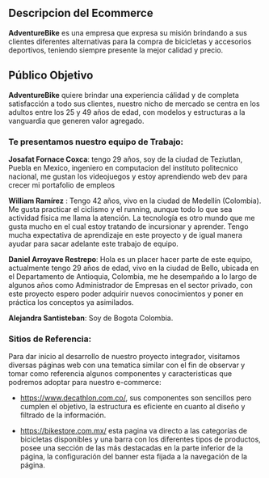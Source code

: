 ## Descripcion del Ecommerce
**AdventureBike** es una empresa que expresa su misión brindando a sus clientes diferentes alternativas para la compra de bicicletas y accesorios deportivos, teniendo siempre presente la mejor calidad y precio. 

## Público Objetivo
**AdventureBike** quiere brindar una experiencia cálidad y de completa satisfacción a todo sus clientes, nuestro nicho de mercado se centra en los adultos entre los 25 y 49 años de edad, con modelos y estructuras 
a la vanguardia que generen valor agregado.

### Te presentamos nuestro equipo de Trabajo:

**Josafat Fornace Coxca**: tengo 29 años, soy de la ciudad de Teziutlan, Puebla en Mexico, ingeniero en computacion del instituto politecnico nacional, me gustan los videojuegos y estoy aprendiendo web dev para crecer mi portafolio de empleos

**William Ramírez** : Tengo 42 años, vivo en la ciudad de Medellín (Colombia). Me gusta practicar el ciclismo y el running, aunque todo lo que sea actividad física me llama la atención. La tecnología es otro mundo que me gusta mucho en el cual estoy tratando de incursionar y aprender. Tengo mucha expectativa de aprendizaje en este proyecto y de igual manera ayudar para sacar adelante este trabajo de equipo.

**Daniel Arroyave Restrepo**: Hola es un placer hacer parte de este equipo, actualmente tengo 29 años de edad, vivo en la ciudad de Bello, ubicada en el Departamento de Antioquia, Colombia, me he desempañdo a lo largo de algunos años como Administrador de Empresas en el sector privado, con este proyecto espero poder adquirir nuevos conocimientos y poner en práctica los conceptos ya asimilados. 

**Alejandra Santisteban**: Soy de Bogota Colombia.

### Sitios de Referencia:
Para dar inicio al desarrollo de nuestro proyecto integrador, visitamos diversas páginas web con una tematica similar con el fin de observar y tomar como referencia algunos componentes y caracteristicas que podremos adoptar para nuestro e-commerce:

- https://www.decathlon.com.co/, sus componentes son sencillos pero cumplen el objetivo, la estructura es 
eficiente en cuanto al diseño y filtrado de la información. 

- https://bikestore.com.mx/ esta pagina va directo a las categorías de bicicletas disponibles y una barra con los diferentes tipos de productos, posee una sección de las más destacadas en la parte inferior de la página, la configuración del banner esta fijada a la navegación de la página.